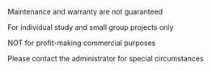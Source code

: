 Maintenance and warranty are not guaranteed

For individual study and small group projects only

NOT for profit-making commercial purposes

Please contact the administrator for special circumstances

